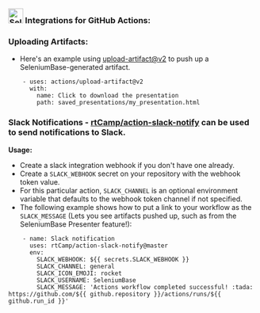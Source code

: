 ### <img src="https://seleniumbase.io/img/sb_icon.png" title="SeleniumBase" width="30" /> Integrations for GitHub Actions:

### Uploading Artifacts:
* Here's an example using [upload-artifact@v2](https://github.com/actions/upload-artifact) to push up a SeleniumBase-generated artifact.
```
    - uses: actions/upload-artifact@v2
      with:
        name: Click to download the presentation
        path: saved_presentations/my_presentation.html
```

### Slack Notifications - [rtCamp/action-slack-notify](https://github.com/rtCamp/action-slack-notify) can be used to send notifications to Slack.

**Usage:**
* Create a slack integration webhook if you don't have one already.
* Create a ``SLACK_WEBHOOK`` secret on your repository with the webhook token value.
* For this particular action, ``SLACK_CHANNEL`` is an optional environment variable that defaults to the webhook token channel if not specified.
* The following example shows how to put a link to your workflow as the ``SLACK_MESSAGE`` (Lets you see artifacts pushed up, such as from the SeleniumBase Presenter feature!):
```
    - name: Slack notification
      uses: rtCamp/action-slack-notify@master
      env:
        SLACK_WEBHOOK: ${{ secrets.SLACK_WEBHOOK }}
        SLACK_CHANNEL: general
        SLACK_ICON_EMOJI: rocket
        SLACK_USERNAME: SeleniumBase
        SLACK_MESSAGE: 'Actions workflow completed successful! :tada:  https://github.com/${{ github.repository }}/actions/runs/${{ github.run_id }}'
```
